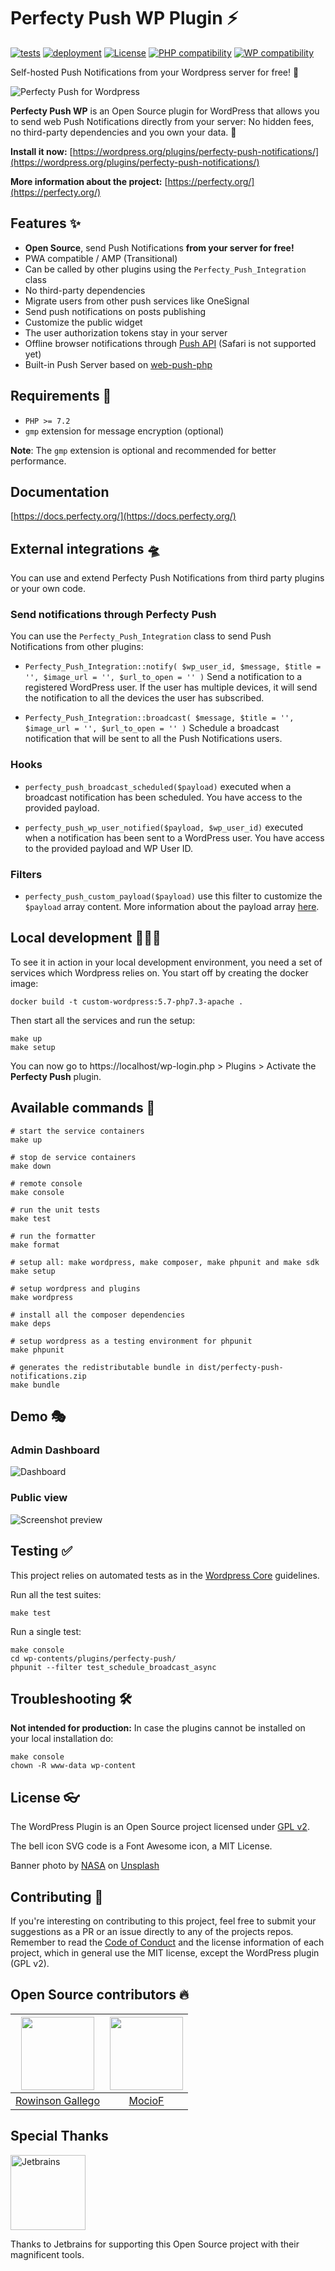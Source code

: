 # Perfecty Push WP Plugin ⚡️

[![tests](https://github.com/perfectyorg/perfecty-push-wp/workflows/Tests/badge.svg)](https://github.com/perfectyorg/perfecty-push-wp/actions?query=workflow%3ATests)
[![deployment](https://github.com/perfectyorg/perfecty-push-wp/workflows/Deployment/badge.svg)](https://github.com/perfectyorg/perfecty-push-wp/actions?query=workflow%3ADeployment)
[![License](https://img.shields.io/badge/license-GLPv2-blue.svg)](./LICENSE.txt)
[![PHP compatibility](https://plugintests.com/plugins/wporg/perfecty-push-notifications/php-badge.svg)](https://plugintests.com/plugins/wporg/perfecty-push-notifications/latest)
[![WP compatibility](https://plugintests.com/plugins/wporg/perfecty-push-notifications/wp-badge.svg)](https://plugintests.com/plugins/wporg/perfecty-push-notifications/latest)

Self-hosted Push Notifications from your Wordpress server for free! 🥳

![Perfecty Push for Wordpress](assets/banner-1544x500.png)

**Perfecty Push WP** is an Open Source plugin for WordPress
that allows you to send web Push Notifications directly from your server:
No hidden fees, no third-party dependencies and you own your data. 👏

**Install it now:**
[https://wordpress.org/plugins/perfecty-push-notifications/](https://wordpress.org/plugins/perfecty-push-notifications/)

**More information about the project:** [https://perfecty.org/](https://perfecty.org/)

## Features ✨

- **Open Source**, send Push Notifications **from your server for free!**
- PWA compatible / AMP (Transitional)
- Can be called by other plugins using the `Perfecty_Push_Integration` class
- No third-party dependencies
- Migrate users from other push services like OneSignal
- Send push notifications on posts publishing
- Customize the public widget
- The user authorization tokens stay in your server
- Offline browser notifications through [Push API](https://developer.mozilla.org/en-US/docs/Web/API/Push_API) (Safari is not supported yet)
- Built-in Push Server based on [web-push-php](https://github.com/web-push-libs/web-push-php)

## Requirements 🧩

- `PHP >= 7.2`
- `gmp` extension for message encryption (optional)

**Note**: The `gmp` extension is optional and recommended
for better performance.

## Documentation

[https://docs.perfecty.org/](https://docs.perfecty.org/)

## External integrations 🛸

You can use and extend Perfecty Push Notifications from third party plugins or your own code.

### Send notifications through Perfecty Push

You can use the `Perfecty_Push_Integration` class to send Push Notifications from other plugins:

- `Perfecty_Push_Integration::notify( $wp_user_id, $message, $title = '', $image_url = '', $url_to_open = '' )` Send a notification to a registered WordPress user. If the user has multiple devices, it will send the notification to all the devices the user has subscribed.

- `Perfecty_Push_Integration::broadcast( $message, $title = '', $image_url = '', $url_to_open = '' )` Schedule a broadcast notification that will be sent to all the Push Notifications users.

### Hooks

- `perfecty_push_broadcast_scheduled($payload)` executed when a broadcast notification has been scheduled. You have access to the provided payload.
  
- `perfecty_push_wp_user_notified($payload, $wp_user_id)` executed when a notification has been sent to a WordPress user. You have access to the provided payload and WP User ID.

### Filters

- `perfecty_push_custom_payload($payload)` use this filter to customize the `$payload` array content. More information about the payload array [here](https://github.com/perfectyorg/perfecty-push-wp/blob/master/lib/class-perfecty-push-lib-payload.php).

## Local development 👨🏻‍💻

To see it in action in your local development environment, you need a set of
services which Wordpress relies on. You start off by creating the docker image:

```
docker build -t custom-wordpress:5.7-php7.3-apache .
```

Then start all the services and run the setup:

```
make up
make setup
```

You can now go to https://localhost/wp-login.php > Plugins > Activate the
**Perfecty Push** plugin.

## Available commands 👾

```
# start the service containers
make up

# stop de service containers
make down

# remote console
make console

# run the unit tests
make test

# run the formatter
make format

# setup all: make wordpress, make composer, make phpunit and make sdk
make setup

# setup wordpress and plugins
make wordpress

# install all the composer dependencies
make deps

# setup wordpress as a testing environment for phpunit
make phpunit

# generates the redistributable bundle in dist/perfecty-push-notifications.zip
make bundle
```
## Demo 🎭

### Admin Dashboard

![Dashboard](assets/screenshot-1.png)

### Public view

![Screenshot preview](.github/assets/perfecty.gif "Preview")


## Testing ✅

This project relies on automated tests as in the [Wordpress Core](https://make.wordpress.org/core/handbook/testing/automated-testing/writing-phpunit-tests/) guidelines.

Run all the test suites:

```
make test
```

Run a single test:

```
make console
cd wp-contents/plugins/perfecty-push/
phpunit --filter test_schedule_broadcast_async
```

## Troubleshooting 🛠

**Not intended for production:** In case the plugins cannot be installed on your local installation do:

```
make console
chown -R www-data wp-content
```

## License 👓

The WordPress Plugin is an Open Source project licensed under [GPL v2](./LICENSE.txt).

The bell icon SVG code is a Font Awesome icon, a MIT License.

<span>Banner photo by <a href="https://unsplash.com/@nasa?utm_source=unsplash&amp;utm_medium=referral&amp;utm_content=creditCopyText">NASA</a> on <a href="https://unsplash.com/s/photos/world?utm_source=unsplash&amp;utm_medium=referral&amp;utm_content=creditCopyText">Unsplash</a></span>

## Contributing 🚀

If you're interesting on contributing to this project, feel free to submit your
suggestions as a PR or an issue directly to any of the projects repos.
Remember to read the [Code of Conduct](./CONDUCT) and the license information
of each project, which in general use the MIT license, except the WordPress plugin (GPL v2).

## Open Source contributors 🔥

[<img src="https://avatars3.githubusercontent.com/u/691521?s=460&u=ceab22655f55101b66f8e79ed08007e2f8034f34&v=4" width="117">](https://github.com/rwngallego) | [<img src="https://avatars.githubusercontent.com/u/26635356?s=460&v=4" width="117">](https://github.com/MocioF) |
:---: | :---: |
[Rowinson Gallego](https://github.com/rwngallego) | [MocioF](https://github.com/MocioF) |

## Special Thanks

[<img alt="Jetbrains" src="https://github.com/perfectyorg/perfecty-push-wp/raw/master/.github/assets/jetbrains-logo.svg" width="120">](https://www.jetbrains.com/?from=PerfectyPush)

Thanks to Jetbrains for supporting this Open Source project with their magnificent tools.